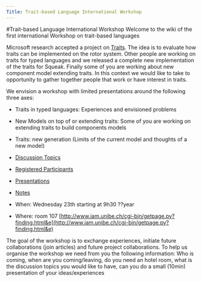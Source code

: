```yaml
---
Title: Trait-based Language International Workshop
---
```

#Trait-based Language International Workshop
Welcome to the wiki of the first international Workshop on trait-based languages

Microsoft research accepted a project on [Traits](%base_url%/research/traits). The idea is to evaluate how traits can be implemented on the rotor system. Other people are working on traits for typed languages and we released a complete new implementation of the traits for Squeak. Finally some of you are working about new component model extending traits.  In this context we would like to take to opportunity to gather together people that work or have interest in traits.

We envision a workshop with limited presentations around the following three axes:

-  Traits in typed languages: Experiences and envisioned problems
-  New Models on top of or extending traits: Some of you are working on extending traits to build components models
-  Traits: new generation (Limits of the current model and thoughts of a new model)


-  [Discussion Topics](%base_url%/wiki/events/traitbasedlanguageinternationalworkshop/discussiontopics)
-  [Registered Participants](%base_url%/wiki/events/traitbasedlanguageinternationalworkshop/registeredparticipants)
-  [Presentations](%base_url%/wiki/events/traitbasedlanguageinternationalworkshop/presentations)
-  [Notes](%base_url%/wiki/events/traitbasedlanguageinternationalworkshop/notes)
-  When: Wednesday 23th starting at 9h30  ??year
-  Where: room 107 [http://www.iam.unibe.ch/cgi-bin/getpage.py?finding.html&e](http://www.iam.unibe.ch/cgi-bin/getpage.py?finding.html&e)

The goal of the workshop is to exchange experiences, initiate future collaborations (join articles) and future project collaborations.
To help us organise the workshop we need from you the following information: Who is coming, when are you coming/leaving, do you need an hotel room, what is the discussion topics you would like to have, can you do a small (10min) presentation of your ideas/experiences

